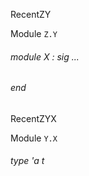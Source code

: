 RecentZY

 Module  `` Z.Y `` 
<a id="module-X"></a>
###### module X : sig ... 
###### end


RecentZYX

 Module  `` Y.X `` 
<a id="type-t"></a>
###### type 'a t

